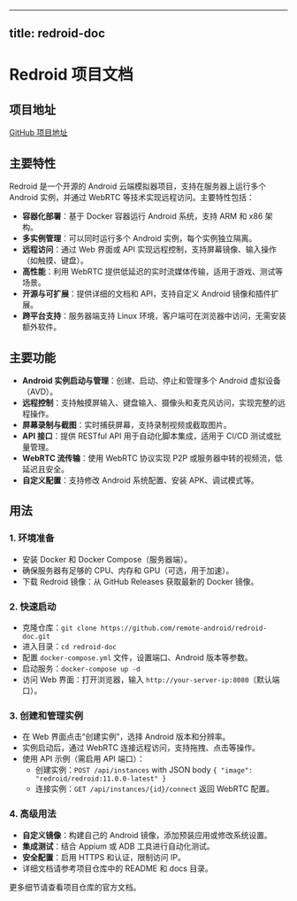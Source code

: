 
---
title: redroid-doc
---

# Redroid 项目文档

## 项目地址
[GitHub 项目地址](https://github.com/remote-android/redroid-doc)

## 主要特性
Redroid 是一个开源的 Android 云端模拟器项目，支持在服务器上运行多个 Android 实例，并通过 WebRTC 等技术实现远程访问。主要特性包括：
- **容器化部署**：基于 Docker 容器运行 Android 系统，支持 ARM 和 x86 架构。
- **多实例管理**：可以同时运行多个 Android 实例，每个实例独立隔离。
- **远程访问**：通过 Web 界面或 API 实现远程控制，支持屏幕镜像、输入操作（如触摸、键盘）。
- **高性能**：利用 WebRTC 提供低延迟的实时流媒体传输，适用于游戏、测试等场景。
- **开源与可扩展**：提供详细的文档和 API，支持自定义 Android 镜像和插件扩展。
- **跨平台支持**：服务器端支持 Linux 环境，客户端可在浏览器中访问，无需安装额外软件。

## 主要功能
- **Android 实例启动与管理**：创建、启动、停止和管理多个 Android 虚拟设备（AVD）。
- **远程控制**：支持触摸屏输入、键盘输入、摄像头和麦克风访问，实现完整的远程操作。
- **屏幕录制与截图**：实时捕获屏幕，支持录制视频或截取图片。
- **API 接口**：提供 RESTful API 用于自动化脚本集成，适用于 CI/CD 测试或批量管理。
- **WebRTC 流传输**：使用 WebRTC 协议实现 P2P 或服务器中转的视频流，低延迟且安全。
- **自定义配置**：支持修改 Android 系统配置、安装 APK、调试模式等。

## 用法
### 1. 环境准备
- 安装 Docker 和 Docker Compose（服务器端）。
- 确保服务器有足够的 CPU、内存和 GPU（可选，用于加速）。
- 下载 Redroid 镜像：从 GitHub Releases 获取最新的 Docker 镜像。

### 2. 快速启动
- 克隆仓库：`git clone https://github.com/remote-android/redroid-doc.git`
- 进入目录：`cd redroid-doc`
- 配置 `docker-compose.yml` 文件，设置端口、Android 版本等参数。
- 启动服务：`docker-compose up -d`
- 访问 Web 界面：打开浏览器，输入 `http://your-server-ip:8080`（默认端口）。

### 3. 创建和管理实例
- 在 Web 界面点击“创建实例”，选择 Android 版本和分辨率。
- 实例启动后，通过 WebRTC 连接远程访问，支持拖拽、点击等操作。
- 使用 API 示例（需启用 API 端口）：
  - 创建实例：`POST /api/instances` with JSON body `{ "image": "redroid/redroid:11.0.0-latest" }`
  - 连接实例：`GET /api/instances/{id}/connect` 返回 WebRTC 配置。

### 4. 高级用法
- **自定义镜像**：构建自己的 Android 镜像，添加预装应用或修改系统设置。
- **集成测试**：结合 Appium 或 ADB 工具进行自动化测试。
- **安全配置**：启用 HTTPS 和认证，限制访问 IP。
- 详细文档请参考项目仓库中的 README 和 docs 目录。

更多细节请查看项目仓库的官方文档。